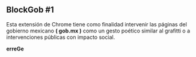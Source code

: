 <h2> BlockGob #1 </h2>

<p>
Esta extensión de Chrome tiene como finalidad intervenir las páginas del gobierno mexicano <b>( gob.mx )</b> como un gesto poético similar al grafitti o a intervenciones públicas con impacto social.
</p>

<strong>erreGe</strong>
